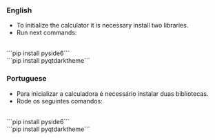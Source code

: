 ### English
- To initialize the calculator it is necessary install two libraries.
- Run next commands:
<br>
```pip install pyside6```
<br>
```pip install pyqtdarktheme```

### Portuguese
- Para inicializar a calculadora é necessário instalar duas bibliotecas.
- Rode os seguintes comandos:
<br>
```pip install pyside6```
<br>
```pip install pyqtdarktheme```
<br>